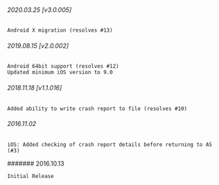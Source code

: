 

###### 2020.03.25 [v3.0.005]

```
Android X migration (resolves #13)
```


###### 2019.08.15 [v2.0.002]

```
Android 64bit support (resolves #12)
Updated minimum iOS version to 9.0
```


###### 2018.11.18 [v1.1.016]

```
Added ability to write crash report to file (resolves #10)
```

###### 2016.11.02

```
iOS: Added checking of crash report details before returning to AS (#3)
```


####### 2016.10.13

```
Initial Release
```
